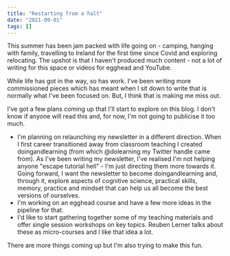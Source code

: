 ```yaml
---
title: "Restarting from a halt"
date: "2021-09-01"
tags: []
---
```


This summer has been jam packed with life going on - camping, hanging with family, travelling to Ireland for the first time since Covid and exploring relocating. The upshot is that I haven't produced much content - not a lot of writing for this space or videos for egghead and YouTube.

While life has got in the way, so has work. I've been writing more commissioned pieces which has meant when I sit down to write that is normally what I've been focused on. But, I think that is making me miss out.

I've got a few plans coming up that I'll start to explore on this blog. I don't know if anyone will read this and, for now, I'm not going to publicise it too much.

- I'm planning on relaunching my newsletter in a different direction. When I first career transitioned away from classroom teaching I created doingandlearning (from which @dolearning my Twitter handle came from). As I've been writing my newsletter, I've realised I'm not helping anyone "escape tutorial hell" - I'm just directing them more towards it. Going forward, I want the newsletter to become doingandlearning and, through it, explore aspects of cognitive science, practical skills, memory, practice and mindset that can help us all become the best versions of ourselves.
- I'm working on an egghead course and have a few more ideas in the pipeline for that.
- I'd like to start gathering together some of my teaching materials and offer single session workshops on key topics. Reuben Lerner talks about these as micro-courses and I like that idea a lot.

There are more things coming up but I'm also trying to make this fun.
